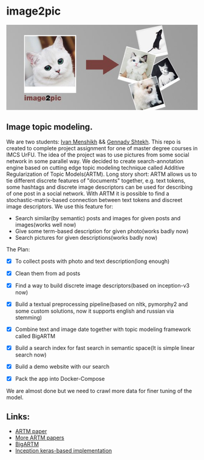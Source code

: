 # image2pic
![logo](https://raw.githubusercontent.com/menshikh-iv/image2pic/master/webapp/app/static/images/i2p-logo.jpg)
## Image topic modeling.

We are two students: [Ivan Menshikh](https://github.com/menshikh-iv) && [Gennady Shtekh](https://github.com/ShT3ch).
This repo is created to complete project assignment for one of master degree courses in IMCS UrFU.
The idea of the project was to use pictures from some social network in some parallel way. We decided to create search-annotation engine based on cutting edge topic modeling technique called Additive Regularization of Topic Models(ARTM).
Long story short: ARTM allows us to tie different discrete features of "documents" together, e.g. text tokens, some hashtags and discrete image descriptors can be used for describing of one post in a social network. With ARTM it is possible to find a stochastic-matrix-based connection between text tokens and discreet image descriptors. We use this feature for:
 - Search similar(by semantic) posts and images for given posts and images(works well now)
 - Give some term-based description for given photo(works badly now)
 - Search pictures for given descriptions(works badly now)

The Plan:
 - [x] To collect posts with photo and text description(long enough)
 - [x] Clean them from ad posts
 - [x] Find a way to build discrete image descriptors(based on inception-v3 now)
 - [x] Build a textual preprocessing pipeline(based on nltk, pymorphy2 and some custom solutions, now it supports english and russian via stemming)
 - [x] Combine text and image date together with topic modeling framework called BigARTM
 - [x] Build a search index for fast search in semantic space(It is simple linear search now)
 - [x] Build a demo website with our search
 - [x] Pack the app into Docker-Compose


 We are almost done but we need to crawl more data for finer tuning of the model.


## Links:
 - [ARTM paper](https://s3-eu-west-1.amazonaws.com/artm/Voron15aist.pdf)
 - [More ARTM papers](https://github.com/bigartm/bigartm/wiki/Publications)
 - [BigARTM](https://github.com/bigartm/bigartm)
 - [Inception keras-based implementation](https://keras.io/applications/)
